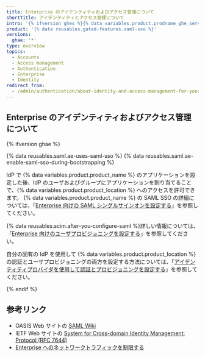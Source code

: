 ```yaml
---
title: Enterprise のアイデンティティおよびアクセス管理について
shortTitle: アイデンティティとアクセス管理について
intro: '{% ifversion ghes %}{% data variables.product.prodname_ghe_server %} のビルトイン認証を使用するか、CAS、LDAP、または SAML{% else %}SAML シングルサインオン (SSO) と System for Cross-domain Identity Management (SCIM){% endif %} のいずれかを選択して、{% ifversion fpt %}{% data variables.product.prodname_dotcom_the_website %}{% endif %}{% ifversion ghes or ghae %} から {% data variables.product.product_location %} で Enterprise が所有する Organization へのアクセスを一元管理できます{% endif %}。'
product: '{% data reusables.gated-features.saml-sso %}'
versions:
  ghae: '*'
type: overview
topics:
  - Accounts
  - Access management
  - Authentication
  - Enterprise
  - Identity
redirect_from:
  - /admin/authentication/about-identity-and-access-management-for-your-enterprise
---
```


## Enterprise のアイデンティティおよびアクセス管理について

{% ifversion ghae %}

{% data reusables.saml.ae-uses-saml-sso %} {% data reusables.saml.ae-enable-saml-sso-during-bootstrapping %}

IdP で {% data variables.product.product_name %} のアプリケーションを設定した後、IdP のユーザおよびグループにアプリケーションを割り当てることで、{% data variables.product.product_location %} へのアクセスを許可できます。 {% data variables.product.product_name %} の SAML SSO の詳細については、「[Enterprise 向けの SAML シングルサインオンを設定する](/admin/authentication/configuring-saml-single-sign-on-for-your-enterprise)」を参照してください。

{% data reusables.scim.after-you-configure-saml %}詳しい情報については、「[Enterprise 向けのユーザプロビジョニングを設定する](/admin/authentication/configuring-user-provisioning-for-your-enterprise)」を参照してください。

自分の固有の IdP を使用して {% data variables.product.product_location %} の認証とユーザプロビジョニングの両方を設定する方法については、「[アイデンティティプロバイダを使用して認証とプロビジョニングを設定する](/admin/authentication/configuring-authentication-and-provisioning-with-your-identity-provider)」を参照してください。

{% endif %}

## 参考リンク

- OASIS Web サイトの [SAML Wiki](https://wiki.oasis-open.org/security)
- IETF Web サイトの [System for Cross-domain Identity Management: Protocol (RFC 7644)](https://tools.ietf.org/html/rfc7644)
- [Enterprise へのネットワークトラフィックを制限する](/admin/configuration/restricting-network-traffic-to-your-enterprise)
